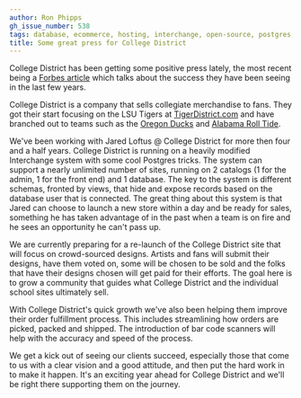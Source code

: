 ```yaml
---
author: Ron Phipps
gh_issue_number: 538
tags: database, ecommerce, hosting, interchange, open-source, postgres, social-networks
title: Some great press for College District
---
```




College District has been getting some positive press lately, the most recent being a [Forbes article](http://www.forbes.com/sites/chrissmith/2011/12/19/college-footballs-biggest-entrepreneur/) which talks about the success they have been seeing in the last few years.

College District is a company that sells collegiate merchandise to fans.  They got their start focusing on the LSU Tigers at [TigerDistrict.com](http://www.tigerdistrict.com) and have branched out to teams such as the [Oregon Ducks](http://www.duckdistrict.com) and [Alabama Roll Tide](http://www.rolltidedistrict.com).

We've been working with Jared Loftus @ College District for more then four and a half years.  College District is running on a heavily modified Interchange system with some cool Postgres tricks.  The system can support a nearly unlimited number of sites, running on 2 catalogs (1 for the admin, 1 for the front end) and 1 database.  The key to the system is different schemas, fronted by views, that hide and expose records based on the database user that is connected.  The great thing about this system is that Jared can choose to launch a new store within a day and be ready for sales, something he has taken advantage of in the past when a team is on fire and he sees an opportunity he can't pass up.

We are currently preparing for a re-launch of the College District site that will focus on crowd-sourced designs.  Artists and fans will submit their designs, have them voted on, some will be chosen to be sold and the folks that have their designs chosen will get paid for their efforts.  The goal here is to grow a community that guides what College District and the individual school sites ultimately sell.

With College District's quick growth we've also been helping them improve their order fulfillment process.  This includes streamlining how orders are picked, packed and shipped.  The introduction of bar code scanners will help with the accuracy and speed of the process.

We get a kick out of seeing our clients succeed, especially those that come to us with a clear vision and a good attitude, and then put the hard work in to make it happen.  It's an exciting year ahead for College District and we'll be right there supporting them on the journey.


